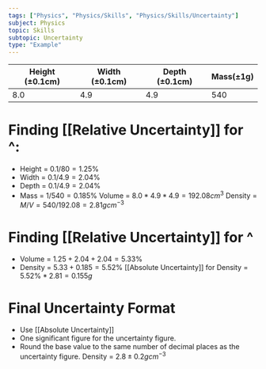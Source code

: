```yaml
---
tags: ["Physics", "Physics/Skills", "Physics/Skills/Uncertainty"]
subject: Physics
topic: Skills
subtopic: Uncertainty
type: "Example"
---
```


| Height (±0.1cm) | Width (±0.1cm) | Depth (±0.1cm) | Mass(±1g) |
| --------------- | -------------- | -------------- | --------- |
| 8.0             | 4.9            | 4.9            | 540       |

# Finding [[Relative Uncertainty]] for ^:
- Height = $0.1 / 80 = 1.25\%$
- Width = $0.1/4.9 = 2.04\%$
- Depth = $0.1 / 4.9 = 2.04\%$
- Mass = $1 / 540 = 0.185\%$
Volume = $8.0 * 4.9 * 4.9 = 192.08cm^3$
Density = $M / V = 540 / 192.08 = 2.81gcm^{-3}$

# Finding [[Relative Uncertainty]] for ^
- Volume = $1.25 + 2.04 + 2.04 = 5.33\%$
- Density = $5.33 + 0.185 = 5.52\%$
[[Absolute Uncertainty]] for Density = $5.52\% * 2.81 = 0.155g$

# Final Uncertainty Format
- Use [[Absolute Uncertainty]]
- One significant figure for the uncertainty figure.
- Round the base value to the same number of decimal places as the uncertainty figure.
Density = $2.8 ± 0.2gcm^{-3}$